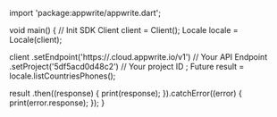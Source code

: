import 'package:appwrite/appwrite.dart';

void main() { // Init SDK
  Client client = Client();
  Locale locale = Locale(client);

  client
    .setEndpoint('https://<REGION>.cloud.appwrite.io/v1') // Your API Endpoint
    .setProject('5df5acd0d48c2') // Your project ID
  ;
  Future result = locale.listCountriesPhones();

  result
    .then((response) {
      print(response);
    }).catchError((error) {
      print(error.response);
  });
}
